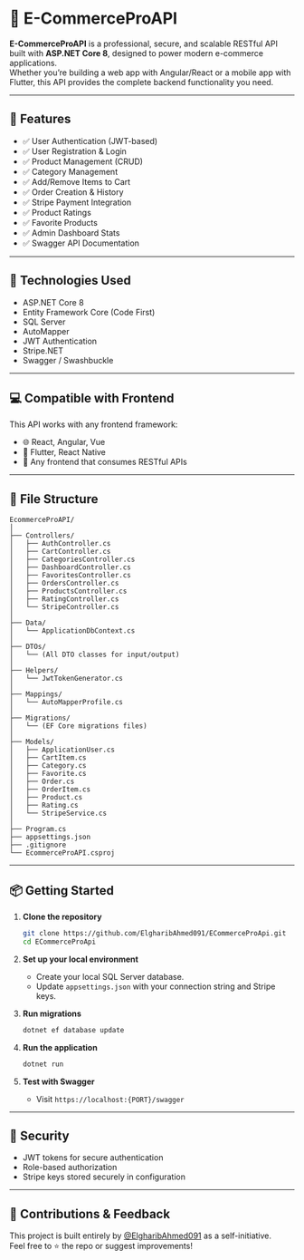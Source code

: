# 🛒 E-CommerceProAPI

**E-CommerceProAPI** is a professional, secure, and scalable RESTful API built with **ASP.NET Core 8**, designed to power modern e-commerce applications.  
Whether you’re building a web app with Angular/React or a mobile app with Flutter, this API provides the complete backend functionality you need.

---

## 🚀 Features

- ✅ User Authentication (JWT-based)
- ✅ User Registration & Login
- ✅ Product Management (CRUD)
- ✅ Category Management
- ✅ Add/Remove Items to Cart
- ✅ Order Creation & History
- ✅ Stripe Payment Integration
- ✅ Product Ratings
- ✅ Favorite Products
- ✅ Admin Dashboard Stats
- ✅ Swagger API Documentation

---

## 🧰 Technologies Used

- ASP.NET Core 8
- Entity Framework Core (Code First)
- SQL Server
- AutoMapper
- JWT Authentication
- Stripe.NET
- Swagger / Swashbuckle

---

## 💻 Compatible with Frontend

This API works with any frontend framework:
- 🌐 React, Angular, Vue
- 📱 Flutter, React Native
- 🔗 Any frontend that consumes RESTful APIs

---

## 📂 File Structure

```
EcommerceProAPI/
│
├── Controllers/
│   ├── AuthController.cs
│   ├── CartController.cs
│   ├── CategoriesController.cs
│   ├── DashboardController.cs
│   ├── FavoritesController.cs
│   ├── OrdersController.cs
│   ├── ProductsController.cs
│   ├── RatingController.cs
│   └── StripeController.cs
│
├── Data/
│   └── ApplicationDbContext.cs
│
├── DTOs/
│   └── (All DTO classes for input/output)
│
├── Helpers/
│   └── JwtTokenGenerator.cs
│
├── Mappings/
│   └── AutoMapperProfile.cs
│
├── Migrations/
│   └── (EF Core migrations files)
│
├── Models/
│   ├── ApplicationUser.cs
│   ├── CartItem.cs
│   ├── Category.cs
│   ├── Favorite.cs
│   ├── Order.cs
│   ├── OrderItem.cs
│   ├── Product.cs
│   ├── Rating.cs
│   └── StripeService.cs
│
├── Program.cs
├── appsettings.json
├── .gitignore
└── EcommerceProAPI.csproj
```

---

## 📦 Getting Started

1. **Clone the repository**
   ```bash
   git clone https://github.com/ElgharibAhmed091/ECommerceProApi.git
   cd ECommerceProApi
   ```

2. **Set up your local environment**
   - Create your local SQL Server database.
   - Update `appsettings.json` with your connection string and Stripe keys.

3. **Run migrations**
   ```bash
   dotnet ef database update
   ```

4. **Run the application**
   ```bash
   dotnet run
   ```

5. **Test with Swagger**
   - Visit `https://localhost:{PORT}/swagger`

---

## 🔐 Security

- JWT tokens for secure authentication
- Role-based authorization
- Stripe keys stored securely in configuration

---

## 🤝 Contributions & Feedback

This project is built entirely by [@ElgharibAhmed091](https://github.com/ElgharibAhmed091) as a self-initiative.  
Feel free to ⭐ the repo or suggest improvements!
